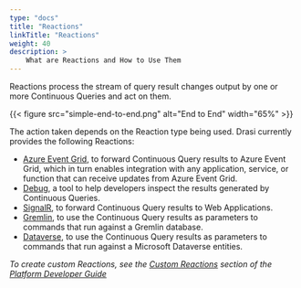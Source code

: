 ```yaml
---
type: "docs"
title: "Reactions"
linkTitle: "Reactions"
weight: 40
description: >
    What are Reactions and How to Use Them
---
```


Reactions process the stream of query result changes output by one or more Continuous Queries and act on them. 

{{< figure src="simple-end-to-end.png" alt="End to End" width="65%" >}}

The action taken depends on the Reaction type being used. Drasi currently provides the following Reactions:

- [Azure Event Grid](#event-grid-reaction), to forward Continuous Query results to Azure Event Grid, which in turn enables integration with any application, service, or function that can receive updates from Azure Event Grid.
- [Debug](#debug-reaction), a tool to help developers inspect the results generated by Continuous Queries.
- [SignalR](#signalr-reaction), to forward Continuous Query results to Web Applications.
- [Gremlin](#gremlin-reaction), to use the Continuous Query results as parameters to commands that run against a Gremlin database.
- [Dataverse](#dataverse-reaction), to use the Continuous Query results as parameters to commands that run against a Microsoft Dataverse entities.

*To create custom Reactions, see the [Custom Reactions](/platform-developer/reactions/) section of the [Platform Developer Guide](/platform-developer)*